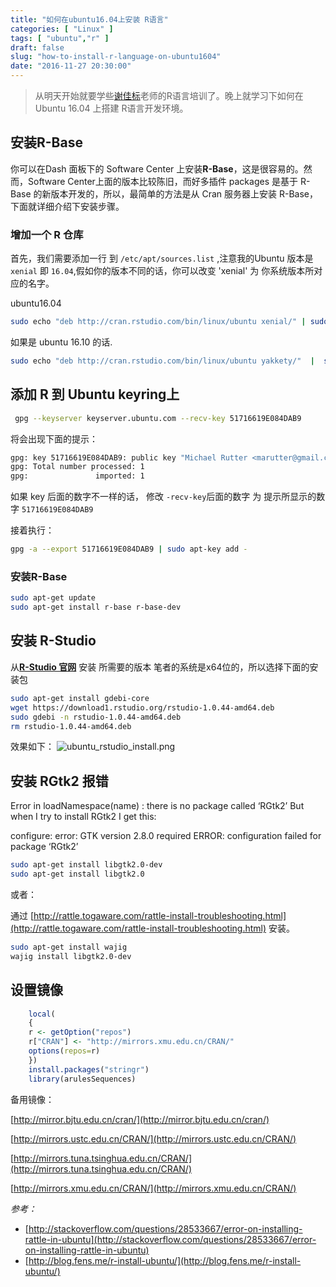 ```yaml
---
title: "如何在ubuntu16.04上安装 R语言"
categories: [ "Linux" ]
tags: [ "ubuntu","r" ]
draft: false
slug: "how-to-install-r-language-on-ubuntu1604"
date: "2016-11-27 20:30:00"
---
```


>  从明天开始就要学些[谢佳标](https://ask.hellobi.com/people/xiejiabiao)老师的R语言培训了。晚上就学习下如何在Ubuntu 16.04 上搭建 R语言开发环境。

## 安装R-Base

你可以在Dash 面板下的 Software Center 上安装**R-Base**，这是很容易的。然而，Software Center上面的版本比较陈旧，而好多插件 packages 是基于 R-Base 的新版本开发的，所以，最简单的方法是从 Cran 服务器上安装 R-Base，下面就详细介绍下安装步骤。


<!--more-->


### 增加一个 R 仓库

首先，我们需要添加一行 到 `/etc/apt/sources.list` ,注意我的Ubuntu 版本是  `xenial`  即 `16.04`,假如你的版本不同的话，你可以改变 'xenial' 为 你系统版本所对应的名字。

ubuntu16.04

```bash
sudo echo "deb http://cran.rstudio.com/bin/linux/ubuntu xenial/" | sudo tee -a /etc/apt/sources.list
```

如果是 ubuntu 16.10 的话.

```bash
sudo echo "deb http://cran.rstudio.com/bin/linux/ubuntu yakkety/"  |  sudo tee -a /etc/apt/sources.list
```
## 添加 R 到 Ubuntu keyring上
```bash
 gpg --keyserver keyserver.ubuntu.com --recv-key 51716619E084DAB9
```
将会出现下面的提示：
```bash
gpg: key 51716619E084DAB9: public key "Michael Rutter <marutter@gmail.com>" imported
gpg: Total number processed: 1
gpg:               imported: 1
```
如果 key 后面的数字不一样的话， 修改 `-recv-key`后面的数字 为 提示所显示的数字 `51716619E084DAB9`

接着执行：
```bash
gpg -a --export 51716619E084DAB9 | sudo apt-key add -
```
### 安装R-Base
```bash
sudo apt-get update
sudo apt-get install r-base r-base-dev
```

## 安装 R-Studio
从[**R-Studio 官网**]((https://www.rstudio.com/products/rstudio/download/)) 安装 所需要的版本 
笔者的系统是x64位的，所以选择下面的安装包

```bash
sudo apt-get install gdebi-core
wget https://download1.rstudio.org/rstudio-1.0.44-amd64.deb
sudo gdebi -n rstudio-1.0.44-amd64.deb
rm rstudio-1.0.44-amd64.deb
```
效果如下：
![ubuntu_rstudio_install.png][1]

## 安装 RGtk2 报错

Error in loadNamespace(name) : there is no package called ‘RGtk2’
But when I try to install RGtk2 I get this:

configure: error: GTK version 2.8.0 required
ERROR: configuration failed for package ‘RGtk2’

```bash
sudo apt-get install libgtk2.0-dev
sudo apt-get install libgtk2.0
```
或者：

通过  [http://rattle.togaware.com/rattle-install-troubleshooting.html](http://rattle.togaware.com/rattle-install-troubleshooting.html) 安装。

```bash
sudo apt-get install wajig
wajig install libgtk2.0-dev
```

## 设置镜像
```r
    local(
    {
    r <- getOption("repos")
    r["CRAN"] <- "http://mirrors.xmu.edu.cn/CRAN/"
    options(repos=r)
    })
    install.packages("stringr")
    library(arulesSequences)
```
备用镜像：

[http://mirror.bjtu.edu.cn/cran/](http://mirror.bjtu.edu.cn/cran/)

[http://mirrors.ustc.edu.cn/CRAN/](http://mirrors.ustc.edu.cn/CRAN/)

[http://mirrors.tuna.tsinghua.edu.cn/CRAN/](http://mirrors.tuna.tsinghua.edu.cn/CRAN/)

[http://mirrors.xmu.edu.cn/CRAN/](http://mirrors.xmu.edu.cn/CRAN/)




*参考：*

 - [http://stackoverflow.com/questions/28533667/error-on-installing-rattle-in-ubuntu](http://stackoverflow.com/questions/28533667/error-on-installing-rattle-in-ubuntu)
 - [http://blog.fens.me/r-install-ubuntu/](http://blog.fens.me/r-install-ubuntu/)

  [1]: https://imgs.gnux.cn/usr/uploads/2016/11/102157262.png